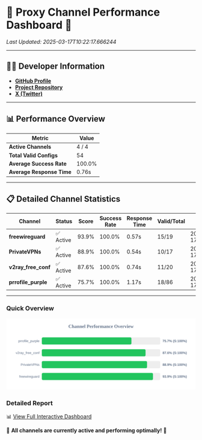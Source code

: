 # 🌟 Proxy Channel Performance Dashboard 🌟

_Last Updated: 2025-03-17T10:22:17.666244_

---

## 👩‍💻 Developer Information

- **[GitHub Profile](https://github.com/4n0nymou3)**  
- **[Project Repository](https://github.com/4n0nymou3/multi-proxy-config-fetcher)**  
- **[X (Twitter)](https://x.com/4n0nymou3)**  

---

## 📊 Performance Overview

| Metric                | Value       |
|-----------------------|-------------|
| **Active Channels**   | 4 / 4       |
| **Total Valid Configs** | 54          |
| **Average Success Rate** | 100.0%      |
| **Average Response Time** | 0.76s       |

---

## 📋 Detailed Channel Statistics

| Channel          | Status     | Score  | Success Rate | Response Time | Valid/Total | Last Success               |
|------------------|------------|--------|--------------|---------------|-------------|----------------------------|
| **freewireguard**  | ✅ Active  | 93.9%  | 100.0% | 0.57s         | 15/19       | 2025-03-17T10:22:17.664445 |
| **PrivateVPNs**  | ✅ Active  | 88.9%  | 100.0% | 0.54s         | 10/17       | 2025-03-17T10:22:17.071808 |
| **v2ray_free_conf**  | ✅ Active  | 87.6%  | 100.0% | 0.74s         | 11/20       | 2025-03-17T10:22:16.494743 |
| **prrofile_purple**  | ✅ Active  | 75.7%  | 100.0% | 1.17s         | 18/86       | 2025-03-17T10:22:15.675764 |

---

### Quick Overview
<div align="center">
  <a href="https://raw.githubusercontent.com/nullluser/NullRepo/refs/heads/main/assets/channel_stats_chart.svg">
    <img src="https://raw.githubusercontent.com/nullluser/NullRepo/refs/heads/main/assets/channel_stats_chart.svg" alt="Source Performance Statistics" width="800">
  </a>
</div>

### Detailed Report
📊 [View Full Interactive Dashboard](https://htmlpreview.github.io/?https://github.com/nullluser/NullRepo/blob/main/assets/performance_report.html)

🎉 **All channels are currently active and performing optimally!** 🎉
